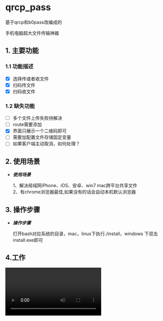 # qrcp_pass
基于qrcp和b0pass改编成的

手机电脑超大文件传输神器


## 1. 主要功能

### 1.1 功能描述

- [x] 选择传或者收文件
- [x] 扫码传文件
- [x] 扫码收文件

### 1.2 缺失功能
- [ ] 多个文件上传失败待解决
- [ ] route需要添加
- [x] 界面只展示一个二维码即可
- [ ] 需要加配置文件存储固定变量
- [ ] 如果客户端主动取消，如何处理？

## 2. 使用场景

- ***使用场景***

    1、解决局域网iPhone、iOS、安卓、win7 mac跨平台共享文件  
    2、有chrome浏览器最佳,如果没有的话会自动本机默认浏览器

## 3. 操作步骤

- ***操作步骤***

    打开bash对应系统的目录，mac，linux下执行./install，windows 下双击install.exe即可

## 4.工作
![screenshot](./demo.mp4)
